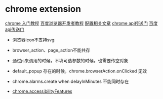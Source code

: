 # chrome extension

[chrome 入门教程](https://developer.chrome.com/extensions)
[百度浏览器开发者教程](https://chajian.baidu.com/developer/extensions/getstarted.html)
[配置相关文章](https://mp.weixin.qq.com/s/a-mkhgWfyxKzUFdRPw6NzA)
[chrome api传送门](https://developer.chrome.com/extensions/api_index)
[百度api传送门](https://chajian.baidu.com/developer/extensions/api_index.html)

* 浏览器icon不支持svg
* browser_action、page_action不能共存
* 通过js来调用的时候，不填可选参数的时候，也需要传空对象
* default_popup 存在的时候，chrome.browserAction.onClicked 无效
* chrome.alarms.create when delayInMinutes 不能同时存在

* [chrome.accessibilityFeatures](https://chajian.baidu.com/developer/extensions/accessibilityFeatures.html)
